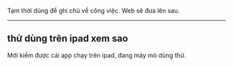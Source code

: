 Tạm thời dùng để ghi chú về công việc. Web sẽ đưa lên sau.

---

## thử dùng trên ipad xem sao

Mới kiếm được cái app chạy trên ipad, đang mày mò dùng thử.

